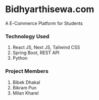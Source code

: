 # Bidhyarthisewa.com
A E-Commerce Platform for Students

### Technology Used
1. React JS, Next JS, Tailwind CSS
2. Spring Boot, REST API
3. Python

### Project Members
1. Bibek Dhakal
2. Bikram Pun
3. Milan Kharel


